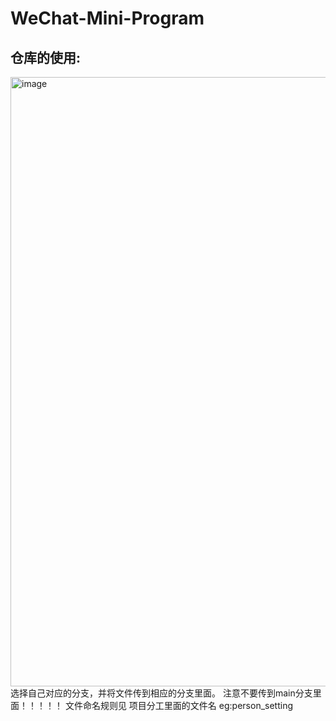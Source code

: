 # WeChat-Mini-Program
## 仓库的使用:
<img width="865" height="975" alt="image" src="https://github.com/user-attachments/assets/5ee5c55b-9a60-4ebc-9d72-eb97a0bd5269" />
选择自己对应的分支，并将文件传到相应的分支里面。 注意不要传到main分支里面！！！！！
文件命名规则见 项目分工里面的文件名  eg:person_setting
